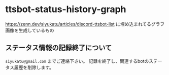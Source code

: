 # ttsbot-status-history-graph
https://zenn.dev/siyukatu/articles/discord-ttsbot-list に埋め込まれてるグラフ画像を生成しているもの

## ステータス情報の記録終了について
`siyukatu@gmail.com` までご連絡下さい。
記録を終了し、関連するbotのステータス履歴を削除します。
